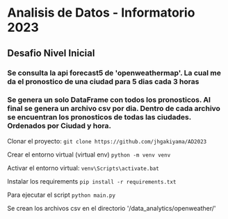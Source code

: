 # Analisis de Datos - Informatorio 2023

## Desafio Nivel Inicial

### Se consulta la api forecast5 de 'openweathermap'. La cual me da el pronostico de una ciudad para 5 dias cada 3 horas
### Se genera un solo DataFrame con todos los pronosticos. Al final se genera un archivo csv por dia. Dentro de cada archivo se encuentran los pronosticos de todas las ciudades. Ordenados por Ciudad y hora.

Clonar el proyecto:
`git clone https://github.com/jhgakiyama/AD2023`

Crear el entorno virtual (virtual env)
`python -m venv venv`

Activar el entorno virtual:
`venv\Scripts\activate.bat`

Instalar los requirements
`pip install -r requirements.txt`

Para ejecutar el script
`python main.py`

Se crean los archivos csv en el directorio '/data_analytics/openweather/'
